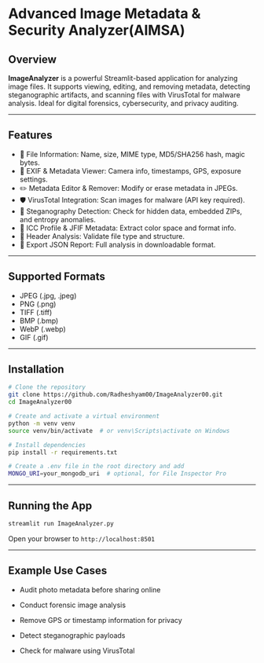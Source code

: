 # Advanced Image Metadata & Security Analyzer(AIMSA)

## Overview

**ImageAnalyzer** is a powerful Streamlit-based application for analyzing image files. It supports viewing, editing, and removing metadata, detecting steganographic artifacts, and scanning files with VirusTotal for malware analysis. Ideal for digital forensics, cybersecurity, and privacy auditing.

---

## Features

- 📁 File Information: Name, size, MIME type, MD5/SHA256 hash, magic bytes.
- 🧬 EXIF & Metadata Viewer: Camera info, timestamps, GPS, exposure settings.
- ✏️ Metadata Editor & Remover: Modify or erase metadata in JPEGs.
- 🛡️ VirusTotal Integration: Scan images for malware (API key required).
- 🧠 Steganography Detection: Check for hidden data, embedded ZIPs, and entropy anomalies.
- 🎨 ICC Profile & JFIF Metadata: Extract color space and format info.
- 🔎 Header Analysis: Validate file type and structure.
- 📄 Export JSON Report: Full analysis in downloadable format.

---

## Supported Formats

- JPEG (.jpg, .jpeg)
- PNG (.png)
- TIFF (.tiff)
- BMP (.bmp)
- WebP (.webp)
- GIF (.gif)

---

## Installation


```bash
# Clone the repository
git clone https://github.com/Radheshyam00/ImageAnalyzer00.git
cd ImageAnalyzer00

# Create and activate a virtual environment
python -m venv venv
source venv/bin/activate  # or venv\Scripts\activate on Windows

# Install dependencies
pip install -r requirements.txt

# Create a .env file in the root directory and add
MONGO_URI=your_mongodb_uri  # optional, for File Inspector Pro
```
---
## Running the App
```bash
streamlit run ImageAnalyzer.py
```

Open your browser to `http://localhost:8501`

---

## Example Use Cases
- Audit photo metadata before sharing online

- Conduct forensic image analysis

- Remove GPS or timestamp information for privacy

- Detect steganographic payloads

- Check for malware using VirusTotal

